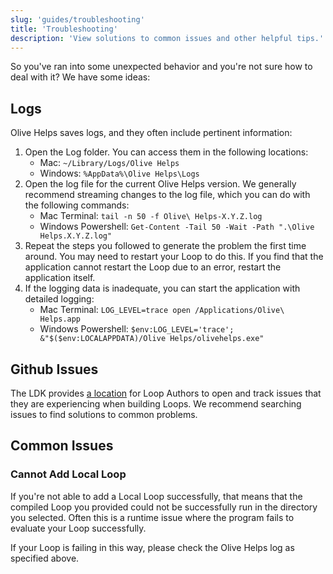```yaml
---
slug: 'guides/troubleshooting'
title: 'Troubleshooting'
description: 'View solutions to common issues and other helpful tips.'
---
```


So you've ran into some unexpected behavior and you're not sure how to deal with it? We have some ideas:

## Logs

Olive Helps saves logs, and they often include pertinent information:  

1. Open the Log folder. You can access them in the following locations:
   * Mac: `~/Library/Logs/Olive Helps`
   * Windows: `%AppData%\Olive Helps\Logs`
2. Open the log file for the current Olive Helps version. We generally recommend streaming changes to the log file, 
   which you can do with the following commands:
   * Mac Terminal: `tail -n 50 -f Olive\ Helps-X.Y.Z.log`
   * Windows Powershell: `Get-Content -Tail 50 -Wait -Path ".\Olive Helps.X.Y.Z.log"`
3. Repeat the steps you followed to generate the problem the first time around. You may need to restart your Loop to do 
   this. If you find that the application cannot restart the Loop due to an error, restart the application itself. 
4. If the logging data is inadequate, you can start the application with detailed logging:
   * Mac Terminal: `LOG_LEVEL=trace open /Applications/Olive\ Helps.app`
   * Windows Powershell: `$env:LOG_LEVEL='trace'; &"$($env:LOCALAPPDATA)/Olive Helps/olivehelps.exe"`

## Github Issues

The LDK provides [a location](https://github.com/open-olive/loop-development-kit/issues) for Loop Authors to open and track issues that they are experiencing when building Loops. We recommend searching issues to find solutions to common problems.

## Common Issues

### Cannot Add Local Loop

If you're not able to add a Local Loop successfully, that means that the compiled Loop you provided could not be successfully 
run in the directory you selected. Often this is a runtime issue where the program fails to evaluate your Loop successfully. 

If your Loop is failing in this way, please check the Olive Helps log as specified above.
